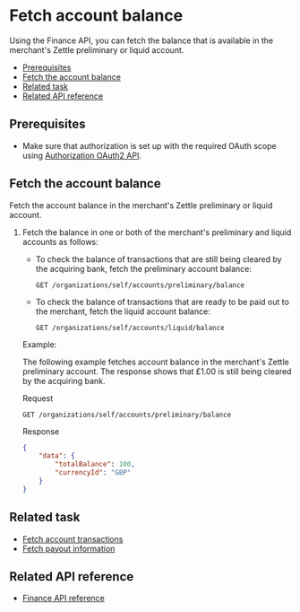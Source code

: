 Fetch account balance
===
Using the Finance API, you can fetch the balance that is available in the merchant's Zettle preliminary or liquid account.

* [Prerequisites](#prerequisites)
* [Fetch the account balance](#fetch-the-account-balance)
* [Related task](#related-task)
* [Related API reference](#related-api-reference)

## Prerequisites
* Make sure that authorization is set up with the required OAuth scope using [Authorization OAuth2 API](../../authorization.adoc).  
<!-- to be continued if any -->

## Fetch the account balance 
Fetch the account balance in the merchant's Zettle preliminary or liquid account.  

1. Fetch the balance in one or both of the merchant's preliminary and liquid accounts as follows:
   * To check the balance of transactions that are still being cleared by the acquiring bank, fetch the preliminary account balance:
     ```
     GET /organizations/self/accounts/preliminary/balance
     ```
   * To check the balance of transactions that are ready to be paid out to the merchant, fetch the liquid account balance:
     ```
     GET /organizations/self/accounts/liquid/balance
     ```

   Example:
   
   The following example fetches account balance in the merchant's Zettle preliminary account. The response shows that £1.00 is still being cleared by the acquiring bank.
   
   Request
   
   ```
   GET /organizations/self/accounts/preliminary/balance
   ```
   Response

    ```json
    {
        "data": {
            "totalBalance": 100,
            "currencyId": "GBP"
        }
    }    

 
## Related task
* [Fetch account transactions](fetch-account-transactions.md)
* [Fetch payout information](fetch-payout-info.md)

## Related API reference
* [Finance API reference](../api-reference.md)